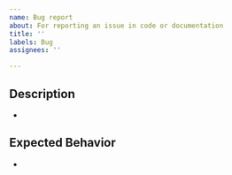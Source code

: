 ```yaml
---
name: Bug report
about: For reporting an issue in code or documentation
title: ''
labels: Bug
assignees: ''

---
```


## Description

-

## Expected Behavior

-
